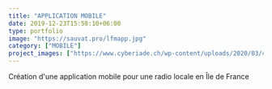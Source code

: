 ```yaml
---
title: "APPLICATION MOBILE"
date: 2019-12-23T15:58:10+06:00
type: portfolio
image: "https://sauvat.pro/lfmapp.jpg"
category: ["MOBILE"]
project_images: ["https://www.cyberiade.ch/wp-content/uploads/2020/03/code-583795_1280.jpg", "https://www.cyberiade.ch/wp-content/uploads/2020/03/code-583795_1280.jpg"]
---
```


Création d'une application mobile pour une radio locale en Île de France
